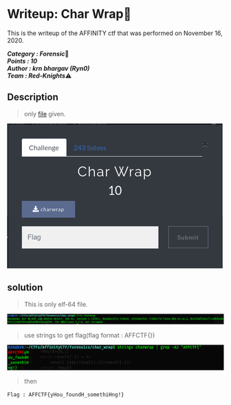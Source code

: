 # Writeup: Char Wrap:triangular_flag_on_post:
This is the writeup of the AFFINITY ctf that was performed on November 16, 2020. 

***Category : Forensic***:minidisc:\
***Points : 10***\
***Author : krn bhargav (Ryn0)*** \
***Team : Red-Knights***:warning:
## Description
>only [file](https://github.com/Red-Knights-CTF/writeups/raw/master/2020/affinity_ctf_lite/Char_Wrap/charwrap) given.
  
![charwrap](charwrap.png)
  
## solution
>This is only elf-64 file.
  
![filedescription](file.png)

>use strings to get flag(flag format : AFFCTF{})

![stringuse](stringsuse.png)

>then
```
Flag : AFFCTF{yHou_foundH_somethiHng!}
```
